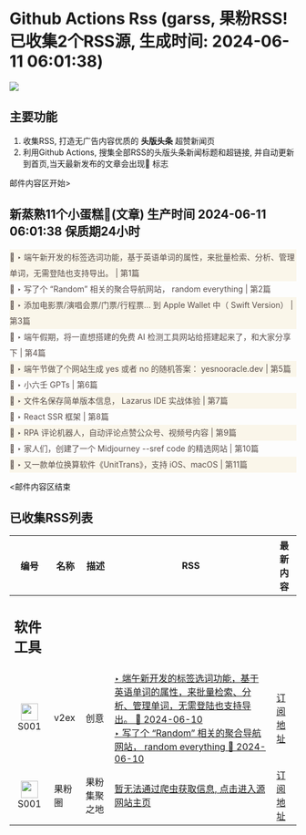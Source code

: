 # Github Actions Rss (garss, 果粉RSS! 已收集2个RSS源, 生成时间: 2024-06-11 06:01:38)

![](https://cdn.jsdelivr.net/gh/xinkeji/garss/_media/ga-rss.png)



## 主要功能
1. 收集RSS, 打造无广告内容优质的 **头版头条** 超赞新闻页
2. 利用Github Actions, 搜集全部RSS的头版头条新闻标题和超链接, 并自动更新到首页,当天最新发布的文章会出现🌈 标志

邮件内容区开始>
<h2>新蒸熟11个小蛋糕🍰(文章) 生产时间 2024-06-11 06:01:38 保质期24小时</h2>

<div style='line-height:3;background-color:#FAF6EA;' ><a href='https://www.v2ex.com/t/1048364#reply0' style="line-height:2;text-decoration:none;display:block;color:#584D49;">🌈 ‣ 端午新开发的标签选词功能，基于英语单词的属性，来批量检索、分析、管理单词，无需登陆也支持导出。 | 第1篇</a></div><div style='line-height:3;' ><a href='https://www.v2ex.com/t/1048343#reply1' style="line-height:2;text-decoration:none;display:block;color:#584D49;">🌈 ‣ 写了个 “Random” 相关的聚合导航网站， random everything | 第2篇</a></div><div style='line-height:3;background-color:#FAF6EA;' ><a href='https://www.v2ex.com/t/1048344#reply1' style="line-height:2;text-decoration:none;display:block;color:#584D49;">🌈 ‣ 添加电影票/演唱会票/门票/行程票... 到 Apple Wallet 中（ Swift Version） | 第3篇</a></div><div style='line-height:3;' ><a href='https://www.v2ex.com/t/1048337#reply0' style="line-height:2;text-decoration:none;display:block;color:#584D49;">🌈 ‣ 端午假期，将一直想搭建的免费 AI 检测工具网站给搭建起来了，和大家分享下 | 第4篇</a></div><div style='line-height:3;background-color:#FAF6EA;' ><a href='https://www.v2ex.com/t/1048320#reply1' style="line-height:2;text-decoration:none;display:block;color:#584D49;">🌈 ‣ 端午节做了个网站生成 yes 或者 no 的随机答案： yesnooracle.dev | 第5篇</a></div><div style='line-height:3;' ><a href='https://www.v2ex.com/t/1048314#reply0' style="line-height:2;text-decoration:none;display:block;color:#584D49;">🌈 ‣ 小六壬 GPTs | 第6篇</a></div><div style='line-height:3;background-color:#FAF6EA;' ><a href='https://www.v2ex.com/t/1048219#reply4' style="line-height:2;text-decoration:none;display:block;color:#584D49;">🌈 ‣ 文件名保存简单版本信息， Lazarus IDE 实战体验 | 第7篇</a></div><div style='line-height:3;' ><a href='https://www.v2ex.com/t/1048268#reply0' style="line-height:2;text-decoration:none;display:block;color:#584D49;">🌈 ‣ React SSR 框架 | 第8篇</a></div><div style='line-height:3;background-color:#FAF6EA;' ><a href='https://www.v2ex.com/t/1048223#reply4' style="line-height:2;text-decoration:none;display:block;color:#584D49;">🌈 ‣ RPA 评论机器人，自动评论点赞公众号、视频号内容 | 第9篇</a></div><div style='line-height:3;' ><a href='https://www.v2ex.com/t/1048213#reply6' style="line-height:2;text-decoration:none;display:block;color:#584D49;">🌈 ‣ 家人们，创建了一个 Midjourney --sref code 的精选网站 | 第10篇</a></div><div style='line-height:3;background-color:#FAF6EA;' ><a href='https://www.v2ex.com/t/1048198#reply5' style="line-height:2;text-decoration:none;display:block;color:#584D49;">🌈 ‣ 又一款单位换算软件《UnitTrans》，支持 iOS、macOS | 第11篇</a></div>

<邮件内容区结束

## 已收集RSS列表

| 编号 | 名称 | 描述 | RSS | 最新内容 |
| --- | --- | --- | --- | --- |
| <h2 id="软件工具">软件工具</h2> |  |   |  |  |
| <div id="S001" style="text-align: center;"><img src="https://cdn.jsdelivr.net/gh/zhaoolee/garss/_media/favicon/S001.png" width="30px" style="width:30px;height: auto;"/><br><span>S001</span></div> | v2ex | 创意 | [‣ 端午新开发的标签选词功能，基于英语单词的属性，来批量检索、分析、管理单词，无需登陆也支持导出。 🌈 2024-06-10](https://www.v2ex.com/t/1048364#reply0)<br/>[‣ 写了个 “Random” 相关的聚合导航网站， random everything 🌈 2024-06-10](https://www.v2ex.com/t/1048343#reply1) | [订阅地址](https://www.v2ex.com/feed/tab/creative.xml) |
| <div id="S001" style="text-align: center;"><img src="https://cdn.jsdelivr.net/gh/zhaoolee/garss/_media/favicon/S001.png" width="30px" style="width:30px;height: auto;"/><br><span>S001</span></div> | 果粉圈 | 果粉集聚之地 | [暂无法通过爬虫获取信息, 点击进入源网站主页](https://g0f.cn) | [订阅地址](https://g0f.cn/rss.xml) |




